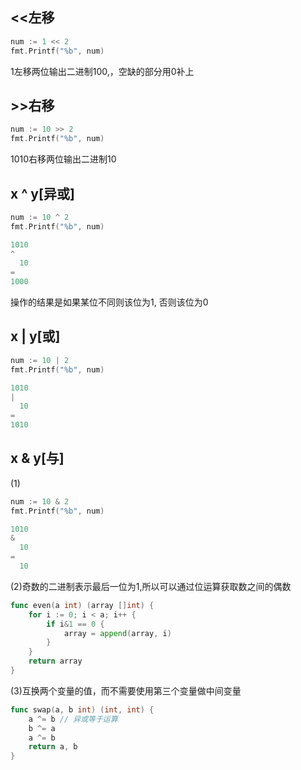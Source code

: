 ﻿## <<左移
```go
num := 1 << 2
fmt.Printf("%b", num)
```
1左移两位输出二进制100,，空缺的部分用0补上

## >>右移
```go
num := 10 >> 2
fmt.Printf("%b", num)
```
1010右移两位输出二进制10

## x ^ y[异或]
```go
num := 10 ^ 2
fmt.Printf("%b", num)

1010
^
  10
=
1000
```
操作的结果是如果某位不同则该位为1, 否则该位为0

## x | y[或]
```go
num := 10 | 2
fmt.Printf("%b", num)

1010
|
  10
=
1010
```


## x & y[与]
(1)
```go
num := 10 & 2
fmt.Printf("%b", num)

1010
&
  10
=
  10
```

(2)奇数的二进制表示最后一位为1,所以可以通过位运算获取数之间的偶数
```go
func even(a int) (array []int) {
	for i := 0; i < a; i++ {
		if i&1 == 0 {
			array = append(array, i)
		}
	}
	return array
}
```

(3)互换两个变量的值，而不需要使用第三个变量做中间变量
```go
func swap(a, b int) (int, int) {
	a ^= b // 异或等于运算
	b ^= a
	a ^= b
	return a, b
}
```





